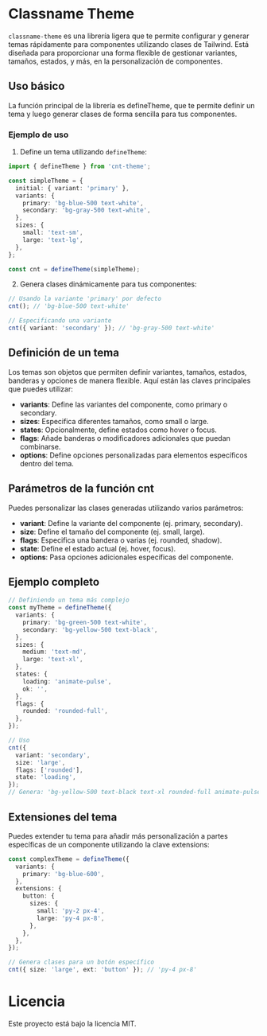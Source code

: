 # Classname Theme

`classname-theme` es una librería ligera que te permite configurar y generar temas rápidamente para componentes utilizando clases de Tailwind. Está diseñada para proporcionar una forma flexible de gestionar variantes, tamaños, estados, y más, en la personalización de componentes.

## Uso básico

La función principal de la librería es defineTheme, que te permite definir un tema y luego generar clases de forma sencilla para tus componentes.

### Ejemplo de uso

1. Define un tema utilizando `defineTheme`:

```ts
import { defineTheme } from 'cnt-theme';

const simpleTheme = {
  initial: { variant: 'primary' },
  variants: {
    primary: 'bg-blue-500 text-white',
    secondary: 'bg-gray-500 text-white',
  },
  sizes: {
    small: 'text-sm',
    large: 'text-lg',
  },
};

const cnt = defineTheme(simpleTheme);
```

2. Genera clases dinámicamente para tus componentes:

```ts
// Usando la variante 'primary' por defecto
cnt(); // 'bg-blue-500 text-white'

// Especificando una variante
cnt({ variant: 'secondary' }); // 'bg-gray-500 text-white'
```

## Definición de un tema

Los temas son objetos que permiten definir variantes, tamaños, estados, banderas y opciones de manera flexible. Aquí están las claves principales que puedes utilizar:

- **variants**: Define las variantes del componente, como primary o secondary.
- **sizes**: Especifica diferentes tamaños, como small o large.
- **states**: Opcionalmente, define estados como hover o focus.
- **flags**: Añade banderas o modificadores adicionales que puedan combinarse.
- **options**: Define opciones personalizadas para elementos específicos dentro del tema.

## Parámetros de la función cnt

Puedes personalizar las clases generadas utilizando varios parámetros:

- **variant**: Define la variante del componente (ej. primary, secondary).
- **size**: Define el tamaño del componente (ej. small, large).
- **flags**: Especifica una bandera o varias (ej. rounded, shadow).
- **state**: Define el estado actual (ej. hover, focus).
- **options**: Pasa opciones adicionales específicas del componente.

## Ejemplo completo

```ts
// Definiendo un tema más complejo
const myTheme = defineTheme({
  variants: {
    primary: 'bg-green-500 text-white',
    secondary: 'bg-yellow-500 text-black',
  },
  sizes: {
    medium: 'text-md',
    large: 'text-xl',
  },
  states: {
    loading: 'animate-pulse',
    ok: '',
  },
  flags: {
    rounded: 'rounded-full',
  },
});

// Uso
cnt({
  variant: 'secondary',
  size: 'large',
  flags: ['rounded'],
  state: 'loading',
});
// Genera: 'bg-yellow-500 text-black text-xl rounded-full animate-pulse'
```

## Extensiones del tema

Puedes extender tu tema para añadir más personalización a partes específicas de un componente utilizando la clave extensions:

```ts
const complexTheme = defineTheme({
  variants: {
    primary: 'bg-blue-600',
  },
  extensions: {
    button: {
      sizes: {
        small: 'py-2 px-4',
        large: 'py-4 px-8',
      },
    },
  },
});

// Genera clases para un botón específico
cnt({ size: 'large', ext: 'button' }); // 'py-4 px-8'
```

# Licencia

Este proyecto está bajo la licencia MIT.
